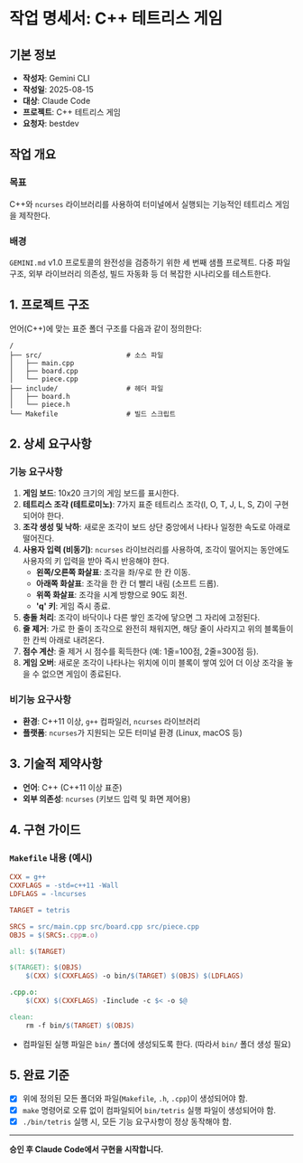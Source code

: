# 작업 명세서: C++ 테트리스 게임

## 기본 정보
- **작성자**: Gemini CLI
- **작성일**: 2025-08-15
- **대상**: Claude Code
- **프로젝트**: C++ 테트리스 게임
- **요청자**: bestdev

## 작업 개요
### 목표
C++와 `ncurses` 라이브러리를 사용하여 터미널에서 실행되는 기능적인 테트리스 게임을 제작한다.

### 배경
`GEMINI.md` v1.0 프로토콜의 완전성을 검증하기 위한 세 번째 샘플 프로젝트. 다중 파일 구조, 외부 라이브러리 의존성, 빌드 자동화 등 더 복잡한 시나리오를 테스트한다.

## 1. 프로젝트 구조

언어(C++)에 맞는 표준 폴더 구조를 다음과 같이 정의한다:
```
/
├── src/                     # 소스 파일
│   ├── main.cpp
│   ├── board.cpp
│   └── piece.cpp
├── include/                 # 헤더 파일
│   ├── board.h
│   └── piece.h
└── Makefile                 # 빌드 스크립트
```

## 2. 상세 요구사항

### 기능 요구사항
1.  **게임 보드**: 10x20 크기의 게임 보드를 표시한다.
2.  **테트리스 조각 (테트로미노)**: 7가지 표준 테트리스 조각(I, O, T, J, L, S, Z)이 구현되어야 한다.
3.  **조각 생성 및 낙하**: 새로운 조각이 보드 상단 중앙에서 나타나 일정한 속도로 아래로 떨어진다.
4.  **사용자 입력 (비동기)**: `ncurses` 라이브러리를 사용하여, 조각이 떨어지는 동안에도 사용자의 키 입력을 받아 즉시 반응해야 한다.
    - **왼쪽/오른쪽 화살표**: 조각을 좌/우로 한 칸 이동.
    - **아래쪽 화살표**: 조각을 한 칸 더 빨리 내림 (소프트 드롭).
    - **위쪽 화살표**: 조각을 시계 방향으로 90도 회전.
    - **'q' 키**: 게임 즉시 종료.
5.  **충돌 처리**: 조각이 바닥이나 다른 쌓인 조각에 닿으면 그 자리에 고정된다.
6.  **줄 제거**: 가로 한 줄이 조각으로 완전히 채워지면, 해당 줄이 사라지고 위의 블록들이 한 칸씩 아래로 내려온다.
7.  **점수 계산**: 줄 제거 시 점수를 획득한다 (예: 1줄=100점, 2줄=300점 등).
8.  **게임 오버**: 새로운 조각이 나타나는 위치에 이미 블록이 쌓여 있어 더 이상 조각을 놓을 수 없으면 게임이 종료된다.

### 비기능 요구사항
- **환경**: C++11 이상, `g++` 컴파일러, `ncurses` 라이브러리
- **플랫폼**: `ncurses`가 지원되는 모든 터미널 환경 (Linux, macOS 등)

## 3. 기술적 제약사항
- **언어**: C++ (C++11 이상 표준)
- **외부 의존성**: `ncurses` (키보드 입력 및 화면 제어용)

## 4. 구현 가이드

### `Makefile` 내용 (예시)
```Makefile
CXX = g++
CXXFLAGS = -std=c++11 -Wall
LDFLAGS = -lncurses

TARGET = tetris

SRCS = src/main.cpp src/board.cpp src/piece.cpp
OBJS = $(SRCS:.cpp=.o)

all: $(TARGET)

$(TARGET): $(OBJS)
	$(CXX) $(CXXFLAGS) -o bin/$(TARGET) $(OBJS) $(LDFLAGS)

.cpp.o:
	$(CXX) $(CXXFLAGS) -Iinclude -c $< -o $@

clean:
	rm -f bin/$(TARGET) $(OBJS)
```
- 컴파일된 실행 파일은 `bin/` 폴더에 생성되도록 한다. (따라서 `bin/` 폴더 생성 필요)

## 5. 완료 기준
- [X] 위에 정의된 모든 폴더와 파일(`Makefile`, `.h`, `.cpp`)이 생성되어야 함.
- [X] `make` 명령어로 오류 없이 컴파일되어 `bin/tetris` 실행 파일이 생성되어야 함.
- [X] `./bin/tetris` 실행 시, 모든 기능 요구사항이 정상 동작해야 함.

---
**승인 후 Claude Code에서 구현을 시작합니다.**
